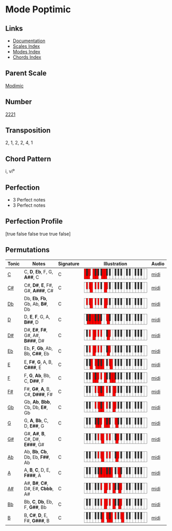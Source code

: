 # Mode Poptimic

## Links

- [Documentation](README.md)
- [Scales Index](Scales.md)
- [Modes Index](Modes.md)
- [Chords Index](Chords.md)

## Parent Scale

[Modimic](ScaleModimic.md)

## Number

[2221](https://ianring.com/musictheory/scales/2221)

## Transposition

2, 1, 2, 2, 4, 1

## Chord Pattern

i, vi⁰

## Perfection

- 3 Perfect notes
- 3 Perfect notes

## Perfection Profile

[true false false true true false]

## Permutations

| Tonic | Notes | Signature | Illustration | Audio |
|-------|-------|-----------|--------------|-------|
| [C](ModeCNaturalPoptimic.md) | C, **D**, **Eb**, F, G, **A##**, C | C | ![CNaturalPoptimic](ModeCNaturalPoptimic.png) | [midi](https://github.com/edipermadi/music/blob/main/docs/ModeCNaturalPoptimic.mid?raw=true) |
| [C#](ModeCSharpPoptimic.md) | C#, **D#**, **E**, F#, G#, **A###**, C# | C | ![CSharpPoptimic](ModeCSharpPoptimic.png) | [midi](https://github.com/edipermadi/music/blob/main/docs/ModeCSharpPoptimic.mid?raw=true) |
| [Db](ModeDFlatPoptimic.md) | Db, **Eb**, **Fb**, Gb, Ab, **B#**, Db | C | ![DFlatPoptimic](ModeDFlatPoptimic.png) | [midi](https://github.com/edipermadi/music/blob/main/docs/ModeDFlatPoptimic.mid?raw=true) |
| [D](ModeDNaturalPoptimic.md) | D, **E**, **F**, G, A, **B##**, D | C | ![DNaturalPoptimic](ModeDNaturalPoptimic.png) | [midi](https://github.com/edipermadi/music/blob/main/docs/ModeDNaturalPoptimic.mid?raw=true) |
| [D#](ModeDSharpPoptimic.md) | D#, **E#**, **F#**, G#, A#, **B###**, D# | C | ![DSharpPoptimic](ModeDSharpPoptimic.png) | [midi](https://github.com/edipermadi/music/blob/main/docs/ModeDSharpPoptimic.mid?raw=true) |
| [Eb](ModeEFlatPoptimic.md) | Eb, **F**, **Gb**, Ab, Bb, **C##**, Eb | C | ![EFlatPoptimic](ModeEFlatPoptimic.png) | [midi](https://github.com/edipermadi/music/blob/main/docs/ModeEFlatPoptimic.mid?raw=true) |
| [E](ModeENaturalPoptimic.md) | E, **F#**, **G**, A, B, **C###**, E | C | ![ENaturalPoptimic](ModeENaturalPoptimic.png) | [midi](https://github.com/edipermadi/music/blob/main/docs/ModeENaturalPoptimic.mid?raw=true) |
| [F](ModeFNaturalPoptimic.md) | F, **G**, **Ab**, Bb, C, **D##**, F | C | ![FNaturalPoptimic](ModeFNaturalPoptimic.png) | [midi](https://github.com/edipermadi/music/blob/main/docs/ModeFNaturalPoptimic.mid?raw=true) |
| [F#](ModeFSharpPoptimic.md) | F#, **G#**, **A**, B, C#, **D###**, F# | C | ![FSharpPoptimic](ModeFSharpPoptimic.png) | [midi](https://github.com/edipermadi/music/blob/main/docs/ModeFSharpPoptimic.mid?raw=true) |
| [Gb](ModeGFlatPoptimic.md) | Gb, **Ab**, **Bbb**, Cb, Db, **E#**, Gb | C | ![GFlatPoptimic](ModeGFlatPoptimic.png) | [midi](https://github.com/edipermadi/music/blob/main/docs/ModeGFlatPoptimic.mid?raw=true) |
| [G](ModeGNaturalPoptimic.md) | G, **A**, **Bb**, C, D, **E##**, G | C | ![GNaturalPoptimic](ModeGNaturalPoptimic.png) | [midi](https://github.com/edipermadi/music/blob/main/docs/ModeGNaturalPoptimic.mid?raw=true) |
| [G#](ModeGSharpPoptimic.md) | G#, **A#**, **B**, C#, D#, **E###**, G# | C | ![GSharpPoptimic](ModeGSharpPoptimic.png) | [midi](https://github.com/edipermadi/music/blob/main/docs/ModeGSharpPoptimic.mid?raw=true) |
| [Ab](ModeAFlatPoptimic.md) | Ab, **Bb**, **Cb**, Db, Eb, **F##**, Ab | C | ![AFlatPoptimic](ModeAFlatPoptimic.png) | [midi](https://github.com/edipermadi/music/blob/main/docs/ModeAFlatPoptimic.mid?raw=true) |
| [A](ModeANaturalPoptimic.md) | A, **B**, **C**, D, E, **F###**, A | C | ![ANaturalPoptimic](ModeANaturalPoptimic.png) | [midi](https://github.com/edipermadi/music/blob/main/docs/ModeANaturalPoptimic.mid?raw=true) |
| [A#](ModeASharpPoptimic.md) | A#, **B#**, **C#**, D#, E#, **Cbbb**, A# | C | ![ASharpPoptimic](ModeASharpPoptimic.png) | [midi](https://github.com/edipermadi/music/blob/main/docs/ModeASharpPoptimic.mid?raw=true) |
| [Bb](ModeBFlatPoptimic.md) | Bb, **C**, **Db**, Eb, F, **G##**, Bb | C | ![BFlatPoptimic](ModeBFlatPoptimic.png) | [midi](https://github.com/edipermadi/music/blob/main/docs/ModeBFlatPoptimic.mid?raw=true) |
| [B](ModeBNaturalPoptimic.md) | B, **C#**, **D**, E, F#, **G###**, B | C | ![BNaturalPoptimic](ModeBNaturalPoptimic.png) | [midi](https://github.com/edipermadi/music/blob/main/docs/ModeBNaturalPoptimic.mid?raw=true) |
